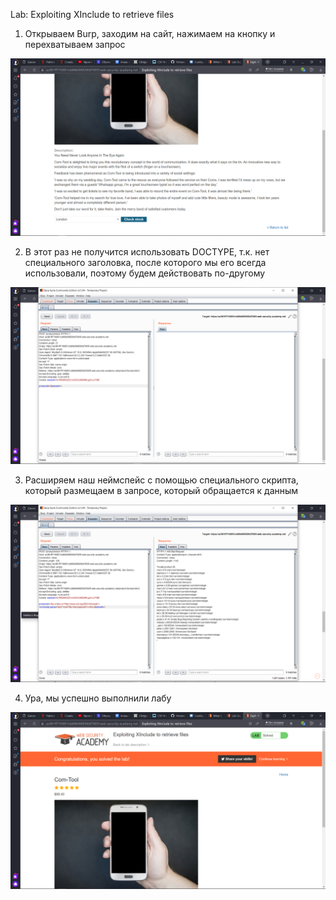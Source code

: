  Lab: Exploiting XInclude to retrieve files
 
 1) Открываем Burp, заходим на сайт, нажимаем на кнопку и перехватываем запрос
 
 ![](00.png)
 
 2) В этот раз не получится использовать DOCTYPE, т.к. нет специального заголовка, после которого мы его всегда использовали, поэтому будем действовать по-другому
 
 ![](01.png)
 
 3) Расширяем наш неймспейс с помощью специального скрипта, который размещаем в запросе, который обращается к данным
 
 ![](02.png)
 
 4) Ура, мы успешно выполнили лабу
 
 ![](03.png)

